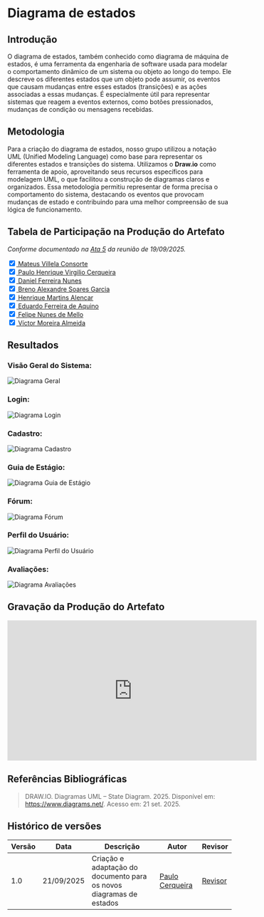# __Diagrama de estados__

## __Introdução__

O diagrama de estados, também conhecido como diagrama de máquina de estados, é uma ferramenta da engenharia de software usada para modelar o comportamento dinâmico de um sistema ou objeto ao longo do tempo. Ele descreve os diferentes estados que um objeto pode assumir, os eventos que causam mudanças entre esses estados (transições) e as ações associadas a essas mudanças. É especialmente útil para representar sistemas que reagem a eventos externos, como botões pressionados, mudanças de condição ou mensagens recebidas.

## __Metodologia__

Para a criação do diagrama de estados, nosso grupo utilizou a notação UML (Unified Modeling Language) como base para representar os diferentes estados e transições do sistema. Utilizamos o **Draw.io** como ferramenta de apoio, aproveitando seus recursos específicos para modelagem UML, o que facilitou a construção de diagramas claros e organizados. Essa metodologia permitiu representar de forma precisa o comportamento do sistema, destacando os eventos que provocam mudanças de estado e contribuindo para uma melhor compreensão de sua lógica de funcionamento.

## __Tabela de Participação na Produção do Artefato__

*Conforme documentado na [Ata 5](../../iniciativas_extras/Planejamento/atas/ata5.md) da reunião de 19/09/2025.*

<label><input type="checkbox" checked abled>[ Mateus Villela Consorte ](https://github.com/MVConsorte)</label><br>
<label><input type="checkbox" checked abled>[ Paulo Henrique Virgilio Cerqueira ](https://github.com/paulocerqr)</label><br>
<label><input type="checkbox" checked abled>[ Daniel Ferreira Nunes ](https://github.com/Mach1r0)</label><br>
<label><input type="checkbox" checked abled>[ Breno Alexandre Soares Garcia ](https://github.com/brenoalexandre0)</label><br>
<label><input type="checkbox" checked abled>[ Henrique Martins Alencar ](https://github.com/henryqma)</label><br>
<label><input type="checkbox" checked abled>[ Eduardo Ferreira de Aquino ](https://github.com/fxred)</label><br>
<label><input type="checkbox" checked abled>[ Felipe Nunes de Mello ](https://github.com/FelipeNunesdM)</label><br>
<label><input type="checkbox" checked abled>[ Víctor Moreira Almeida ](https://github.com/aqela-batata-alt)</label><br>

## __Resultados__

### __Visão Geral do Sistema:__

![Diagrama Geral](../../assets/imgs/entrega2/Diagrama_de_Estados.drawio.png)

### __Login:__

![Diagrama Login](../../assets/imgs/entrega2/login.png)

### __Cadastro:__

![Diagrama Cadastro](../../assets/imgs/entrega2/cadastro.png)

### __Guia de Estágio:__

![Diagrama Guia de Estágio](../../assets/imgs/entrega2/guiadeestagio.png)

### __Fórum:__

![Diagrama Fórum](../../assets/imgs/entrega2/forum.png)

### __Perfil do Usuário:__

![Diagrama Perfil do Usuário](../../assets/imgs/entrega2/perfildousuario.png)

### __Avaliações:__

![Diagrama Avaliações](../../assets/imgs/entrega2/avaliacoes.png)

## __Gravação da Produção do Artefato__

<iframe width="560" height="315" src="https://www.youtube.com/embed/4v3O1thznyw" title="YouTube video player" frameborder="0" allow="accelerometer; autoplay; clipboard-write; encrypted-media; gyroscope; picture-in-picture; web-share" referrerpolicy="strict-origin-when-cross-origin" allowfullscreen></iframe>

## __Referências Bibliográficas__

> DRAW.IO. Diagramas UML – State Diagram. 2025. Disponível em: https://www.diagrams.net/. Acesso em: 21 set. 2025.

## __Histórico de versões__

| Versão | Data | Descrição | Autor | Revisor |
|--------|------|-----------|-------|---------|
| 1.0  | 21/09/2025 | Criação e adaptação do documento para os novos diagramas de estados | [Paulo Cerqueira](https://github.com/paulocerqr)| [Revisor]() |

